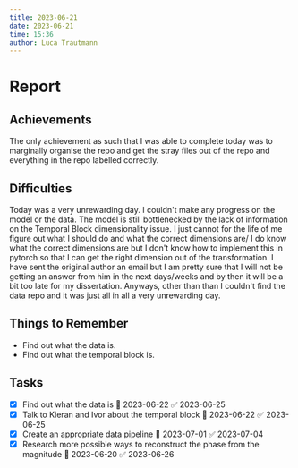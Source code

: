 ```yaml
---
title: 2023-06-21
date: 2023-06-21
time: 15:36
author: Luca Trautmann
---
```


# Report
## Achievements
The only achievement as such that I was able to complete today was to marginally organise the repo and get the stray files out of the repo and everything in the repo labelled correctly. 


## Difficulties
Today was a very unrewarding day. I couldn't make any progress on the model or the data. The model is still bottlenecked by the lack of information on the Temporal Block dimensionality issue. I just cannot for the life of me figure out what I should do and what the correct dimensions are/ I do know what the correct dimensions are but I don't know how to implement this in pytorch so that I can get the right dimension out of the transformation. I have sent the original author an email but I am pretty sure that I will not be getting an answer from him in the next days/weeks and by then it will be a bit too late for my dissertation. Anyways, other than than I couldn't find the data repo and it was just all in all a very unrewarding day. 



## Things to Remember
- Find out what the data is. 
- Find out what the temporal block is. 

## Tasks
- [x] Find out what the data is 📅 2023-06-22 ✅ 2023-06-25
- [x] Talk to Kieran and Ivor about the temporal block 📅 2023-06-22 ✅ 2023-06-25
- [x] Create an appropriate data pipeline 📅 2023-07-01 ✅ 2023-07-04
- [x] Research more possible ways to reconstruct the phase from the magnitude 📅 2023-06-20 ✅ 2023-06-26
